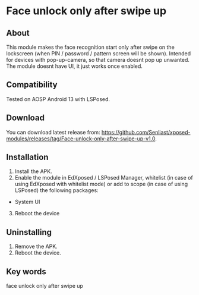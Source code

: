 # Face unlock only after swipe up  
## About
This module makes the face recognition start only after swipe on the lockscreen (when PIN / password / pattern screen will be shown). Intended for devices with pop-up-camera, so that camera doesnt pop up unwanted. The module doesnt have UI, it just works once enabled.

## Compatibility
Tested on AOSP Android 13 with LSPosed.

## Download
You can download latest release from: https://github.com/Senliast/xposed-modules/releases/tag/Face-unlock-only-after-swipe-up-v1.0.

## Installation
1. Install the APK.
2. Enable the module in EdXposed / LSPosed Manager, whitelist (in case of using EdXposed with whitelist mode) or add to scope (in case of using LSPosed) the following packages:
 - System UI
3. Reboot the device

## Uninstalling
1. Remove the APK.
2. Reboot the device.

## Key words
face unlock only after swipe up